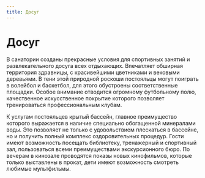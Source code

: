 ```yaml
---
title: Досуг
---
```


# Досуг

В санатории созданы прекрасные условия для спортивных занятий и развлекательного досуга всех отдыхающих. Впечатляет обширная территория здравницы, с красивейшими цветниками и вековыми деревьями. В тени этой природной роскоши постояльцы могут поиграть в волейбол и баскетбол, для этого обустроены соответственные площадки. Особое внимание отводится огромному футбольному полю, качественное искусственное покрытие которого позволяет тренироваться профессиональным клубам.

К услугам постояльцев крытый бассейн, главное преимущество которого выражается в наличие специально обогащенной минералами воды. Это позволяет не только с удовольствием плескаться в бассейне, но и получить полный комплекс оздоровительных процедур. Гости имеют возможность посещать библиотеку, тренажерный и спортивный зал, пользоваться всеми преимуществами экскурсионного бюро. По вечерам в кинозале проводятся показы новых кинофильмов, которые только выставлены в прокат, дети имеют возможность смотреть любимые мультфильмы.